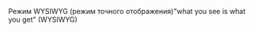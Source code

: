 <span data-ttu-id="cf3d3-101">Режим WYSIWYG (режим точного отображения)</span><span class="sxs-lookup"><span data-stu-id="cf3d3-101">"what you see is what you get" (WYSIWYG)</span></span>